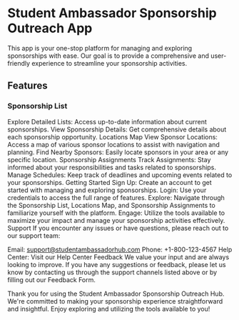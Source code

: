 # Student Ambassador Sponsorship Outreach App

This app is your one-stop platform for managing and exploring sponsorships with ease. Our goal is to provide a comprehensive and user-friendly experience to streamline your sponsorship activities.

## Features
### Sponsorship List

Explore Detailed Lists: Access up-to-date information about current sponsorships.
View Sponsorship Details: Get comprehensive details about each sponsorship opportunity.
Locations Map
View Sponsor Locations: Access a map of various sponsor locations to assist with navigation and planning.
Find Nearby Sponsors: Easily locate sponsors in your area or any specific location.
Sponsorship Assignments
Track Assignments: Stay informed about your responsibilities and tasks related to sponsorships.
Manage Schedules: Keep track of deadlines and upcoming events related to your sponsorships.
Getting Started
Sign Up: Create an account to get started with managing and exploring sponsorships.
Login: Use your credentials to access the full range of features.
Explore: Navigate through the Sponsorship List, Locations Map, and Sponsorship Assignments to familiarize yourself with the platform.
Engage: Utilize the tools available to maximize your impact and manage your sponsorship activities effectively.
Support
If you encounter any issues or have questions, please reach out to our support team:

Email: support@studentambassadorhub.com
Phone: +1-800-123-4567
Help Center: Visit our Help Center
Feedback
We value your input and are always looking to improve. If you have any suggestions or feedback, please let us know by contacting us through the support channels listed above or by filling out our Feedback Form.

Thank you for using the Student Ambassador Sponsorship Outreach Hub. We're committed to making your sponsorship experience straightforward and insightful. Enjoy exploring and utilizing the tools available to you!
